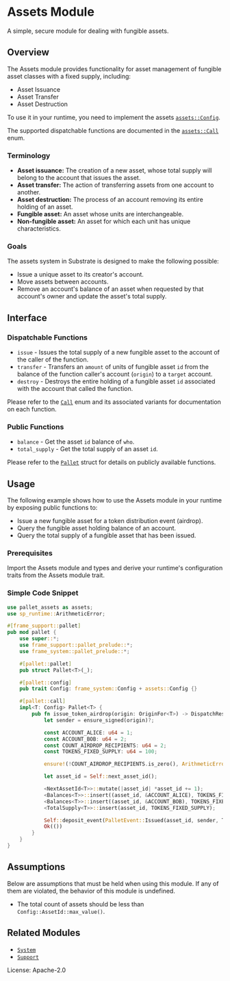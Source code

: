 # Assets Module

A simple, secure module for dealing with fungible assets.

## Overview

The Assets module provides functionality for asset management of fungible asset classes
with a fixed supply, including:

* Asset Issuance
* Asset Transfer
* Asset Destruction

To use it in your runtime, you need to implement the assets [`assets::Config`](https://docs.rs/pallet-assets/latest/pallet_assets/pallet/trait.Config.html).

The supported dispatchable functions are documented in the [`assets::Call`](https://docs.rs/pallet-assets/latest/pallet_assets/pallet/enum.Call.html) enum.

### Terminology

* **Asset issuance:** The creation of a new asset, whose total supply will belong to the
  account that issues the asset.
* **Asset transfer:** The action of transferring assets from one account to another.
* **Asset destruction:** The process of an account removing its entire holding of an asset.
* **Fungible asset:** An asset whose units are interchangeable.
* **Non-fungible asset:** An asset for which each unit has unique characteristics.

### Goals

The assets system in Substrate is designed to make the following possible:

* Issue a unique asset to its creator's account.
* Move assets between accounts.
* Remove an account's balance of an asset when requested by that account's owner and update
  the asset's total supply.

## Interface

### Dispatchable Functions

* `issue` - Issues the total supply of a new fungible asset to the account of the caller of the function.
* `transfer` - Transfers an `amount` of units of fungible asset `id` from the balance of
the function caller's account (`origin`) to a `target` account.
* `destroy` - Destroys the entire holding of a fungible asset `id` associated with the account
that called the function.

Please refer to the [`Call`](https://docs.rs/pallet-assets/latest/pallet_assets/enum.Call.html) enum and its associated variants for documentation on each function.

### Public Functions
<!-- Original author of descriptions: @gavofyork -->

* `balance` - Get the asset `id` balance of `who`.
* `total_supply` - Get the total supply of an asset `id`.

Please refer to the [`Pallet`](https://docs.rs/pallet-assets/latest/pallet_assets/pallet/struct.Pallet.html) struct for details on publicly available functions.

## Usage

The following example shows how to use the Assets module in your runtime by exposing public functions to:

* Issue a new fungible asset for a token distribution event (airdrop).
* Query the fungible asset holding balance of an account.
* Query the total supply of a fungible asset that has been issued.

### Prerequisites

Import the Assets module and types and derive your runtime's configuration traits from the Assets module trait.

### Simple Code Snippet

```rust
use pallet_assets as assets;
use sp_runtime::ArithmeticError;

#[frame_support::pallet]
pub mod pallet {
    use super::*;
    use frame_support::pallet_prelude::*;
    use frame_system::pallet_prelude::*;

    #[pallet::pallet]
    pub struct Pallet<T>(_);

    #[pallet::config]
    pub trait Config: frame_system::Config + assets::Config {}

    #[pallet::call]
    impl<T: Config> Pallet<T> {
        pub fn issue_token_airdrop(origin: OriginFor<T>) -> DispatchResult {
            let sender = ensure_signed(origin)?;

            const ACCOUNT_ALICE: u64 = 1;
            const ACCOUNT_BOB: u64 = 2;
            const COUNT_AIRDROP_RECIPIENTS: u64 = 2;
            const TOKENS_FIXED_SUPPLY: u64 = 100;

            ensure!(!COUNT_AIRDROP_RECIPIENTS.is_zero(), ArithmeticError::DivisionByZero);

            let asset_id = Self::next_asset_id();

            <NextAssetId<T>>::mutate(|asset_id| *asset_id += 1);
            <Balances<T>>::insert((asset_id, &ACCOUNT_ALICE), TOKENS_FIXED_SUPPLY / COUNT_AIRDROP_RECIPIENTS);
            <Balances<T>>::insert((asset_id, &ACCOUNT_BOB), TOKENS_FIXED_SUPPLY / COUNT_AIRDROP_RECIPIENTS);
            <TotalSupply<T>>::insert(asset_id, TOKENS_FIXED_SUPPLY);

            Self::deposit_event(PalletEvent::Issued(asset_id, sender, TOKENS_FIXED_SUPPLY));
            Ok(())
        }
    }
}
```

## Assumptions

Below are assumptions that must be held when using this module.  If any of
them are violated, the behavior of this module is undefined.

* The total count of assets should be less than
  `Config::AssetId::max_value()`.

## Related Modules

* [`System`](https://docs.rs/frame-system/latest/frame_system/)
* [`Support`](https://docs.rs/frame-support/latest/frame_support/)

License: Apache-2.0
